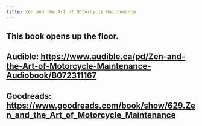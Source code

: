 ```yaml
---
title: Zen and the Art of Motorcycle Maintenance
---
```


## This book opens up the floor.

## Audible: https://www.audible.ca/pd/Zen-and-the-Art-of-Motorcycle-Maintenance-Audiobook/B072311167

## Goodreads: https://www.goodreads.com/book/show/629.Zen_and_the_Art_of_Motorcycle_Maintenance
